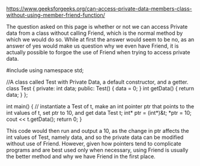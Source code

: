 https://www.geeksforgeeks.org/can-access-private-data-members-class-without-using-member-friend-function/

The question asked on this page is whether or not we can access Private data from a class without calling Friend, which is the normal
method by which we would do so. While at first the answer would seem to be no, as an answer of yes would make us question why we even have
Friend, it is actually possible to forgoe the use of Friend when trying to access private data. 

#include<iostream> 
using namespace std; 

//A class called Test with Private Data, a default constructor, and a getter. 
class Test 
{ 
private: 
    int data; 
public: 
    Test() { 
      data = 0;
    } 
    int getData() {
      return data; 
    } 
}; 
  
int main() 
{ 
    // instantiate a Test of t, make an int pointer ptr that points to the int values of t, set ptr to 10, and get data
    Test t; 
    int* ptr = (int*)&t; 
    *ptr = 10; 
    cout << t.getData(); 
    return 0; 
}

This code would then run and output a 10, as the change in ptr affects the int values of Test, namely data, and so the private data can be
modified without use of Friend. However, given how pointers tend to complicate programs and are best used only when necessary, using
Friend is usually the better method and why we have Friend in the first place.
